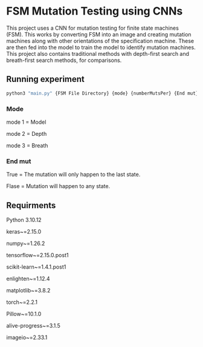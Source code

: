 # FSM Mutation Testing using CNNs
This project uses a CNN for mutation testing for finite state machines (FSM). This works by converting FSM into an image and creating mutation machines along with other 
orientations of the specification machine. These are then fed into the model to train the model to identify mutation machines. 
This project also contains traditional methods with depth-first search and breath-first search methods, for comparisons. 
## Running experiment 
```bash 
python3 "main.py" {FSM File Directory} {mode} {numberMutsPer} {End mut}
```
### Mode
mode 1 = Model 

mode 2 = Depth

mode 3 = Breath 

### End mut
True = The mutation will only happen to the last state. 

Flase = Mutation will happen to any state.

## Requirments
Python 3.10.12

keras~=2.15.0

numpy~=1.26.2

tensorflow~=2.15.0.post1

scikit-learn~=1.4.1.post1

enlighten~=1.12.4

matplotlib~=3.8.2

torch~=2.2.1

Pillow~=10.1.0

alive-progress~=3.1.5

imageio~=2.33.1
